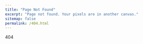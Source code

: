 ```yaml
---
title: "Page Not Found"
excerpt: "Page not found. Your pixels are in another canvas."
sitemap: false
permalink: /404.html
---
```


404